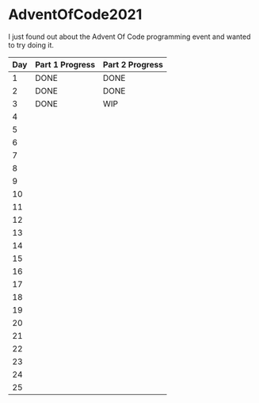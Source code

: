 # AdventOfCode2021

I just found out about the Advent Of Code programming event and wanted to try doing it.

Day | Part 1 Progress | Part 2 Progress
------------- | ------------- | -------------
1 | DONE | DONE 
2 | DONE | DONE 
3 | DONE | WIP 
4 |  |  
5 |  |  
6 |  |  
7 |  |  
8 |  |  
9 |  |  
10 |  |  
11 |  |  
12 |  |  
13 |  |  
14 |  |  
15 |  |  
16 |  |  
17 |  |  
18 |  |  
19 |  |  
20 |  |  
21 |  |  
22 |  | 
23 |  | 
24 |  | 
25 |  | 
